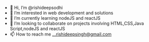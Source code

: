 - 👋 Hi, I’m @rishideepsodhi
- 👀 I’m interested in web development and solutions 
- 🌱 I’m currently learning nodeJS and reactJS
- 💞️ I’m looking to collaborate on projects involving HTML,CSS,Java Script,nodeJS and reactJS
- 📫 How to reach me ...rishideepsingh@gmail.com

<!---
rishideepsodhi/rishideepsodhi is a ✨ special ✨ repository because its `README.md` (this file) appears on your GitHub profile.
You can click the Preview link to take a look at your changes.
--->

